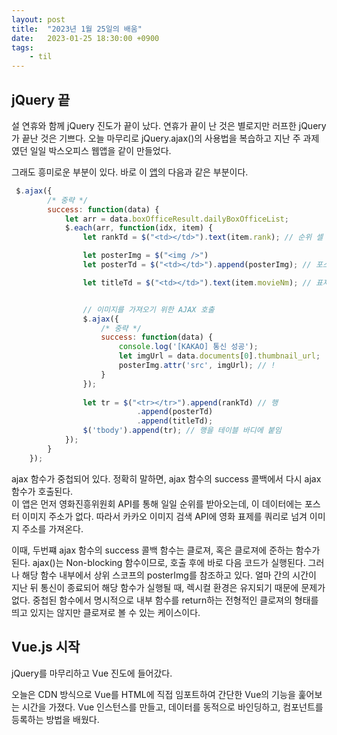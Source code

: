 ```yaml
---
layout: post
title:  "2023년 1월 25일의 배움"
date:   2023-01-25 18:30:00 +0900
tags:
    - til
---
```


## jQuery 끝

설 연휴와 함께 jQuery 진도가 끝이 났다. 연휴가 끝이 난 것은 별로지만 러프한 jQuery가 끝난 것은 기쁘다. 오늘 마무리로 jQuery.ajax()의 사용법을 복습하고 지난 주 과제였던 일일 박스오피스 웹앱을 같이 만들었다.

그래도 흥미로운 부분이 있다. 바로 이 [앱](https://github.com/0tak2/KOSAjava/blob/main/Projects-With-JS/jquery_practice/2023-01-25/js/practice2_boxoffice.js)의 다음과 같은 부분이다.

```js
 $.ajax({
        /* 중략 */
        success: function(data) {
            let arr = data.boxOfficeResult.dailyBoxOfficeList;
            $.each(arr, function(idx, item) {
                let rankTd = $("<td></td>").text(item.rank); // 순위 셀

                let posterImg = $("<img />")
                let posterTd = $("<td></td>").append(posterImg); // 포스터 셀

                let titleTd = $("<td></td>").text(item.movieNm); // 표제 셀


                // 이미지를 가져오기 위한 AJAX 호출
                $.ajax({
                    /* 중략 */
                    success: function(data) {
                        console.log('[KAKAO] 통신 성공');
                        let imgUrl = data.documents[0].thumbnail_url;
                        posterImg.attr('src', imgUrl); // !
                    }
                });
                
                let tr = $("<tr></tr>").append(rankTd) // 행
                            .append(posterTd)
                            .append(titleTd);
                $('tbody').append(tr); // 행을 테이블 바디에 붙임
            });
        }
    });
```

ajax 함수가 중첩되어 있다. 정확히 말하면, ajax 함수의 success 콜백에서 다시 ajax 함수가 호출된다.  
이 앱은 먼저 영화진흥위원회 API를 통해 일일 순위를 받아오는데, 이 데이터에는 포스터 이미지 주소가 없다. 따라서 카카오 이미지 검색 API에 영화 표제를 쿼리로 넘겨 이미지 주소를 가져온다.

이때, 두번쨰 ajax 함수의 success 콜백 함수는 클로져, 혹은 클로져에 준하는 함수가 된다. ajax()는 Non-blocking 함수이므로, 호출 후에 바로 다음 코드가 실행된다. 그러나 해당 함수 내부에서 상위 스코프의 posterImg를 참조하고 있다. 얼마 간의 시간이 지난 뒤 통신이 종료되어 해당 함수가 실행될 때, 렉시컬 환경은 유지되기 때문에 문제가 없다. 중첩된 함수에서 명시적으로 내부 함수를 return하는 전형적인 클로져의 형태를 띄고 있지는 않지만 클로져로 볼 수 있는 케이스이다.

## Vue.js 시작

jQuery를 마무리하고 Vue 진도에 들어갔다.

오늘은 CDN 방식으로 Vue를 HTML에 직접 임포트하여 간단한 Vue의 기능을 훑어보는 시간을 가졌다. Vue 인스턴스를 만들고, 데이터를 동적으로 바인딩하고, 컴포넌트를 등록하는 방법을 배웠다.